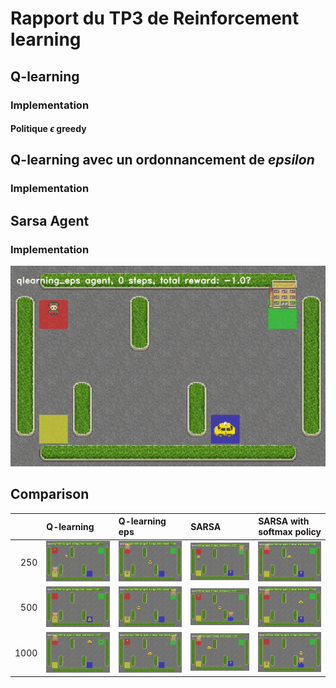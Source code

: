 # Rapport du TP3 de Reinforcement learning

## Q-learning

### Implementation

#### Politique $\epsilon$ greedy




## Q-learning avec un ordonnancement de $epsilon$

### Implementation




## Sarsa Agent

### Implementation


![q-learning-eps](img/qlearning_eps.gif)

## Comparison 



















|      | Q-learning   | Q-learning eps   | SARSA   | SARSA with softmax  policy |
|-----:|:-------------|:-----------------|:--------|:---------------------|
|  250 | ![](img/qlearning-250-ep.gif)| ![](img/qlearning-eps-250-ep.gif)            | ![](img/sarsa-250-ep.gif)   | ![](img/sarsa-softmax-250-ep.gif)                |
|  500 | ![](img/qlearning-500-ep.gif)        | ![](img/qlearning-eps-500-ep.gif)            | ![](img/sarsa-500-ep.gif)   | ![](img/sarsa-softmax-500-ep.gif)                |
| 1000 | ![](img/qlearning-1000-ep.gif)        | ![](img/qlearning-eps-1000-ep.gif)            | ![](img/sarsa-1000-ep.gif)   | ![](img/sarsa-softmax-1000-ep.gif)                |
